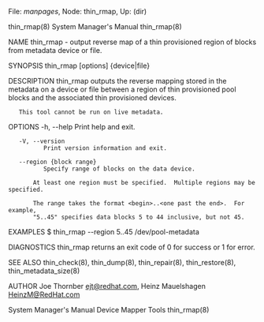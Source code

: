 File: *manpages*,  Node: thin_rmap,  Up: (dir)

thin_rmap(8)                System Manager's Manual               thin_rmap(8)



NAME
       thin_rmap  -  output reverse map of a thin provisioned region of blocks
       from metadata device or file.

SYNOPSIS
       thin_rmap [options] {device|file}

DESCRIPTION
       thin_rmap outputs the reverse mapping  stored  in  the  metadata  on  a
       device or file between a region of thin provisioned pool blocks and the
       associated thin provisioned devices.

       This tool cannot be run on live metadata.

OPTIONS
       -h, --help
              Print help and exit.

       -V, --version
              Print version information and exit.

       --region {block range}
              Specify range of blocks on the data device.

           At least one region must be specified.  Multiple regions may be specified.

           The range takes the format <begin>..<one past the end>.  For example,
           "5..45" specifies data blocks 5 to 44 inclusive, but not 45.


EXAMPLES
       $ thin_rmap --region 5..45 /dev/pool-metadata

DIAGNOSTICS
       thin_rmap returns an exit code of 0 for success or 1 for error.

SEE ALSO
       thin_check(8),    thin_dump(8),    thin_repair(8),     thin_restore(8),
       thin_metadata_size(8)

AUTHOR
       Joe Thornber <ejt@redhat.com>, Heinz Mauelshagen <HeinzM@RedHat.com>



System Manager's Manual       Device Mapper Tools                 thin_rmap(8)

